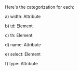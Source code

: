 Here's the categorization for each:

a) width: Attribute

b) td: Element

c) th: Element

d) name: Attribute

e) select: Element

f) type: Attribute